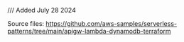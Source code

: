 /// Added July 28 2024

Source files: https://github.com/aws-samples/serverless-patterns/tree/main/apigw-lambda-dynamodb-terraform
